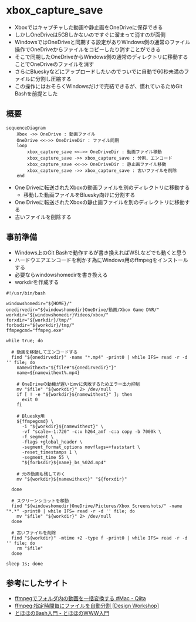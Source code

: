# xbox_capture_save
* Xboxではキャプチャした動画や静止画をOneDriveに保存できる
* しかしOneDriveは5GBしかないのですぐに溜まって消すのが面倒
* WindowsではOneDriveと同期する設定がありWindows側の通常のファイル操作でOneDriveからファイルをコピーしたり消すことができる
* そこで同期したOneDriveからWindows側の通常のディレクトリに移動することでOneDriveのファイルを消す
* さらにBlueskyなどにアップロードしたいのでついでに自動で60秒未満のファイルに分割し圧縮する
* この操作にはおそらくWindowsだけで完結できるが、慣れているためGit Bashを前提とした

## 概要
```mermaid
sequenceDiagram
    Xbox ->> OneDrive : 動画ファイル
    OneDrive <<->> OneDriveDir : ファイル同期
    loop
        xbox_capture_save <<->> OneDriveDir : 動画ファイル移動
        xbox_capture_save ->> xbox_capture_save : 分割、エンコード
        xbox_capture_save <<->> OneDriveDir : 静止画ファイル移動
        xbox_capture_save ->> xbox_capture_save : 古いファイルを削除
    end
```
* One Driveに転送されたXboxの動画ファイルを別のディレクトリに移動する
  * 移動した動画ファイルをBluesky向けに分割する
* One Driveに転送されたXboxの静止画ファイルを別のディレクトリに移動する
* 古いファイルを削除する

## 事前準備
* Windows上のGit Bashで動作するが書き換えればWSLなどでも動くと思う
* ハードウエアエンコードを利かす為にWindows用のffmpegをインストールする
* 必要ならwindowshomedirを書き換える
* workdirを作成する
  
```
#!/usr/bin/bash

windowshomedir="${HOME}/"
onedirvedir="${windowshomedir}OneDrive/動画/Xbox Game DVR/"
workdir="${windowshomedir}Videos/xbox/"
forxdir="${workdir}/tmp/"
forbsdir="${workdir}/tmp/"
ffmpegcmd="ffmpeg.exe"

while true; do

  # 動画を移動してエンコードする
  find "${onedirvedir}" -name "*.mp4" -print0 | while IFS= read -r -d '' file; do
    namewithext="${file#"${onedirvedir}"}"
    name=${namewithext%.mp4}

    # OneDriveの動機が遅いとmvに失敗するためエラー出力抑制
    mv "$file" "${workdir}" 2> /dev/null
    if [ ! -e "${workdir}${namewithext}" ]; then
      exit 0
    fi

    # Bluesky用
    ${ffmpegcmd} \
      -i "${workdir}${namewithext}" \
      -vf "scale=-1:720" -c:v h264_amf -c:a copy -b 7000k \
      -f segment \
      -flags +global_header \
      -segment_format_options movflags=+faststart \
      -reset_timestamps 1 \
      -segment_time 55 \
      "${forbsdir}${name}_bs_%02d.mp4"

    # 元の動画も残しておく
    mv "${workdir}${namewithext}" "${forxdir}"

  done

  # スクリーンショットを移動
  find "${windowshomedir}OneDrive/Pictures/Xbox Screenshots/" -name "*.*" -print0 | while IFS= read -r -d '' file; do
    mv "$file" "${workdir}" 2> /dev/null
  done

  # 古いファイルを削除
  find "${workdir}" -mtime +2 -type f -print0 | while IFS= read -r -d '' file; do
    rm "$file"
  done

sleep 1s; done
```
## 参考にしたサイト
* [ffmpegでフォルダ内の動画を一括変換する \#Mac \- Qiita](https://qiita.com/hosota9/items/29f845854db2e4eeebc0)
* [ffmpeg:指定時間毎にファイルを自動分割 \[Design Workshop\]](https://ws.tetsuakibaba.jp/doku.php?id=ffmpeg:%E6%8C%87%E5%AE%9A%E6%99%82%E9%96%93%E6%AF%8E%E3%81%AB%E3%83%95%E3%82%A1%E3%82%A4%E3%83%AB%E3%82%92%E8%87%AA%E5%8B%95%E5%88%86%E5%89%B2)
* [とほほのBash入門 \- とほほのWWW入門](https://www.tohoho-web.com/ex/shell.html#shell-script)
